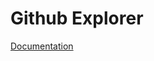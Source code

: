 # Github Explorer

[Documentation](https://www.notion.so/thiagofranchin/Chapter-I-86610a59846a41d3abfd1c23403cf478)

